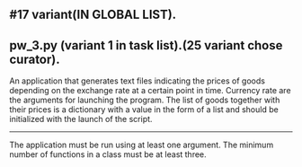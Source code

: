 
#17 variant(IN GLOBAL LIST).
---
pw_3.py (variant 1 in task list).(25 variant chose curator).
---
An application that generates text files indicating the prices of goods depending on 
the exchange rate at a certain point in time. Currency rate are the arguments for launching the program. 
The list of goods together with their prices is a dictionary with a value in the form of 
a list and should be initialized with the launch of the script.

---
The application must be run using at least one argument. 
The minimum number of functions in a class must be at least three.
